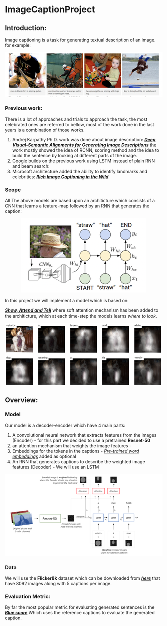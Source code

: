 # ImageCaptionProject

## Introduction:
Image captioning is a task for generating textual description of an image. for example:
<p align="center">
  <img src="./imgs_for_readme/examples.png" width="600"/>
</p>

### Previous work:  
There is a lot of approaches and trials to approach the task, the most celebrated ones are referred to bellow, most of the work done in the last years is a combination of those works.
1.	Andrej Karpathy Ph.D. work was done about image description:
[***Deep Visual-Semantic Alignments for Generating Image Descriptions***](https://cs.stanford.edu/people/karpathy/cvpr2015.pdf)
the work mostly showed the idea of RCNN, scoring method and the idea to build the sentence by looking at different parts of the image.
2.	Google builds on the previous work using LSTM instead of plain RNN and beam search:
3.	Microsoft architecture added the ability to identify landmarks and celebrities:
[***Rich Image Captioning in the Wild***](https://www.microsoft.com/en-us/research/wp-content/uploads/2016/06/ImageCaptionInWild-1.pdf)

### Scope
All The above models are based upon an architicture which consists of a CNN that learns a feature-map followed by an RNN that generates the caption:
<p align="center">
  <img src="./imgs_for_readme/Arch_init.png" width="400"/>
</p>
In this project we will implement a model which is based on: 

[***Show, Attend and Tell***](https://arxiv.org/pdf/1502.03044.pdf)
where soft attention mechanism has been added to the architicture, which at each time-step the models learns *where to look*. 
<p align="center">
  <img src="./imgs_for_readme/dogtie.png" width="800"/>
</p>



## Overview:

### Model
Our model is a decoder-encoder which have 4 main parts: 
1. A convolutional neural network that extracts features
from the images (Encoder) - for this part we decided to use a pretrained **Resnet-50**
2. an attention mechanism that weights the
image features - 
3. Embeddings for the tokens in the captions -  [*Pre-trained word embeddings*](https://pytorch.org/text/stable/vocab.html#glove) added as optional
4. An RNN that generates captions to
describe the weighted image features (Decoder) - We will use an LSTM 

<p align="center">
  <img src="./imgs_for_readme/Overall_arch.png" width="800"/>
</p>


### Data
We will use the **Flicker8k** dataset which can be downloaded from [***here***](https://www.kaggle.com/ming666/flicker8k-dataset)
that have 8092 images along with 5 captions per image.

### Evaluation Metric:
By far the most popular metric for evaluating generated sentences is the [***Blue score***](https://www.aclweb.org/anthology/P02-1040.pdf)
Which uses the reference captions to evaluate the generated caption.
